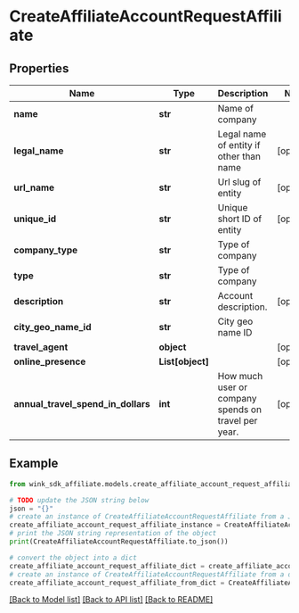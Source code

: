 # CreateAffiliateAccountRequestAffiliate


## Properties

Name | Type | Description | Notes
------------ | ------------- | ------------- | -------------
**name** | **str** | Name of company | 
**legal_name** | **str** | Legal name of entity if other than name | [optional] 
**url_name** | **str** | Url slug of entity | [optional] 
**unique_id** | **str** | Unique short ID of entity | [optional] 
**company_type** | **str** | Type of company | 
**type** | **str** | Type of company | 
**description** | **str** | Account description. | [optional] 
**city_geo_name_id** | **str** | City geo name ID | 
**travel_agent** | **object** |  | [optional] 
**online_presence** | **List[object]** |  | [optional] 
**annual_travel_spend_in_dollars** | **int** | How much user or company spends on travel per year. | [optional] 

## Example

```python
from wink_sdk_affiliate.models.create_affiliate_account_request_affiliate import CreateAffiliateAccountRequestAffiliate

# TODO update the JSON string below
json = "{}"
# create an instance of CreateAffiliateAccountRequestAffiliate from a JSON string
create_affiliate_account_request_affiliate_instance = CreateAffiliateAccountRequestAffiliate.from_json(json)
# print the JSON string representation of the object
print(CreateAffiliateAccountRequestAffiliate.to_json())

# convert the object into a dict
create_affiliate_account_request_affiliate_dict = create_affiliate_account_request_affiliate_instance.to_dict()
# create an instance of CreateAffiliateAccountRequestAffiliate from a dict
create_affiliate_account_request_affiliate_from_dict = CreateAffiliateAccountRequestAffiliate.from_dict(create_affiliate_account_request_affiliate_dict)
```
[[Back to Model list]](../README.md#documentation-for-models) [[Back to API list]](../README.md#documentation-for-api-endpoints) [[Back to README]](../README.md)


